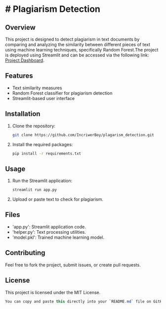 # # Plagiarism Detection

## Overview
This project is designed to detect plagiarism in text documents by comparing and analyzing the similarity between different pieces of text using machine learning techniques, specifically Random Forest.The project is deployed using Streamlit and can be accessed via the following link: [Project Dashboard](https://plagarismdetection.streamlit.app/).

## Features
- Text similarity measures
- Random Forest classifier for plagiarism detection
- Streamlit-based user interface

## Installation
1. Clone the repository:
   ```bash
   git clone https://github.com/IncriwerBoy/plagarism_detection.git
2. Install the required packages:
   ```bash
   pip install -r requirements.txt

## Usage
1. Run the Streamlit application:
   ```bash
   streamlit run app.py
2. Upload or paste text to check for plagiarism.

## Files
- 'app.py': Streamlit application code.
- 'helper.py': Text processing utilities.
- 'model.pkl': Trained machine learning model.

## Contributing
Feel free to fork the project, submit issues, or create pull requests.

## License
This project is licensed under the MIT License.
```csharp
You can copy and paste this directly into your `README.md` file on GitHub.
